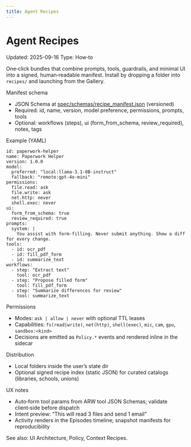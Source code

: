 ```yaml
---
title: Agent Recipes
---
```


# Agent Recipes
Updated: 2025-09-16
Type: How‑to

One‑click bundles that combine prompts, tools, guardrails, and minimal UI into a signed, human‑readable manifest. Install by dropping a folder into `recipes/` and launching from the Gallery.

Manifest schema
- JSON Schema at [spec/schemas/recipe_manifest.json](https://github.com/t3hw00t/ARW/blob/main/spec/schemas/recipe_manifest.json) (versioned)
- Required: id, name, version, model preference, permissions, prompts, tools
- Optional: workflows (steps), ui (form_from_schema, review_required), notes, tags

Example (YAML)
```
id: paperwork-helper
name: Paperwork Helper
version: 1.0.0
model:
  preferred: "local:llama-3.1-8B-instruct"
  fallback: "remote:gpt-4o-mini"
permissions:
  file.read: ask
  file.write: ask
  net.http: never
  shell.exec: never
ui:
  form_from_schema: true
  review_required: true
prompts:
  system: |
    You assist with form-filling. Never submit anything. Show a diff for every change.
tools:
  - id: ocr_pdf
  - id: fill_pdf_form
  - id: summarize_text
workflows:
  - step: "Extract text"
    tool: ocr_pdf
  - step: "Propose filled form"
    tool: fill_pdf_form
  - step: "Summarize differences for review"
    tool: summarize_text
```

Permissions
- Modes: `ask | allow | never` with optional TTL leases
- Capabilities: `fs(read|write)`, `net(http)`, `shell(exec)`, `mic`, `cam`, `gpu`, `sandbox:<kind>`
- Decisions are emitted as `Policy.*` events and rendered inline in the sidecar

Distribution
- Local folders inside the user’s state dir
- Optional signed recipe index (static JSON) for curated catalogs (libraries, schools, unions)

UX notes
- Auto‑form tool params from ARW tool JSON Schemas; validate client‑side before dispatch
- Intent preview: “This will read 3 files and send 1 email”
- Activity renders in the Episodes timeline; snapshot manifests for reproducibility

See also: UI Architecture, Policy, Context Recipes.
